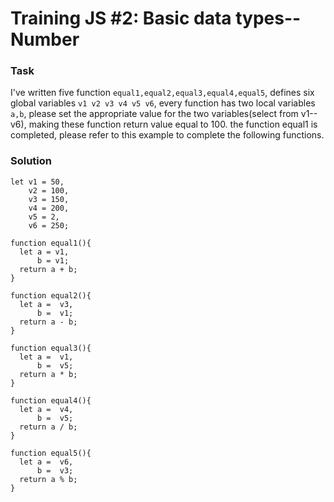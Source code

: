 # Training JS #2: Basic data types--Number #


### Task

>
I've written five function ```equal1,equal2,equal3,equal4,equal5```, defines six global variables ```v1 v2 v3 v4 v5 v6```, every function has two local variables ```a,b```, please set the appropriate value for the two variables(select from v1--v6), making these function return value equal to 100. the function equal1 is completed, please refer to this example  to complete the following functions.
>

### Solution

```
let v1 = 50,
    v2 = 100,
    v3 = 150,
    v4 = 200,
    v5 = 2,
    v6 = 250;

function equal1(){
  let a = v1,   
      b = v1;   
  return a + b;
}

function equal2(){
  let a =  v3, 
      b =  v1; 
  return a - b;
}

function equal3(){
  let a =  v1,
      b =  v5;
  return a * b;
}

function equal4(){
  let a =  v4, 
      b =  v5; 
  return a / b;
}

function equal5(){
  let a =  v6,
      b =  v3;
  return a % b;
}
```
